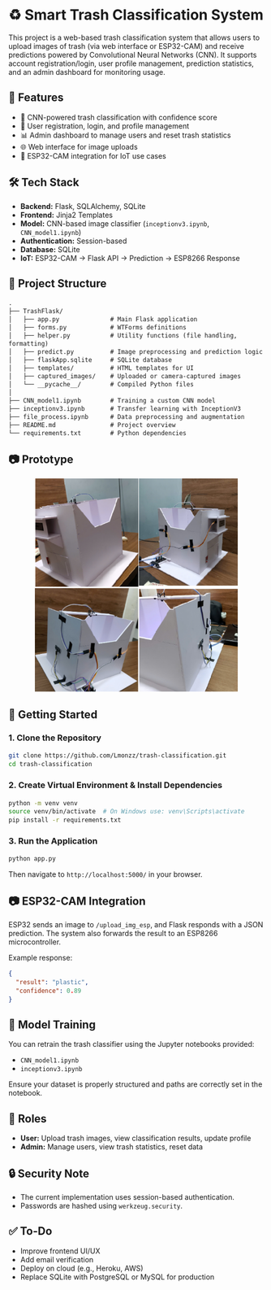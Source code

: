 
# ♻️ Smart Trash Classification System

This project is a web-based trash classification system that allows users to upload images of trash (via web interface or ESP32-CAM) and receive predictions powered by Convolutional Neural Networks (CNN). It supports account registration/login, user profile management, prediction statistics, and an admin dashboard for monitoring usage.

## 📌 Features

- 🧠 CNN-powered trash classification with confidence score
- 🧾 User registration, login, and profile management
- 📊 Admin dashboard to manage users and reset trash statistics
- 🌐 Web interface for image uploads
- 📡 ESP32-CAM integration for IoT use cases

## 🛠️ Tech Stack

- **Backend:** Flask, SQLAlchemy, SQLite
- **Frontend:** Jinja2 Templates
- **Model:** CNN-based image classifier (`inceptionv3.ipynb`, `CNN_model1.ipynb`)
- **Authentication:** Session-based
- **Database:** SQLite
- **IoT:** ESP32-CAM → Flask API → Prediction → ESP8266 Response

## 📂 Project Structure

```
.
├── TrashFlask/
│   ├── app.py              # Main Flask application
│   ├── forms.py            # WTForms definitions
│   ├── helper.py           # Utility functions (file handling, formatting)
│   ├── predict.py          # Image preprocessing and prediction logic
│   ├── flaskApp.sqlite     # SQLite database
│   ├── templates/          # HTML templates for UI
│   ├── captured_images/    # Uploaded or camera-captured images
│   └── __pycache__/        # Compiled Python files
│
├── CNN_model1.ipynb        # Training a custom CNN model
├── inceptionv3.ipynb       # Transfer learning with InceptionV3
├── file_process.ipynb      # Data preprocessing and augmentation
├── README.md               # Project overview
└── requirements.txt        # Python dependencies
```

## 📷 Prototype

<p align="center">
  <img src="prototype.png" alt="Smart Trash Prototype" width="400"/>
</p>

## 🚀 Getting Started

### 1. Clone the Repository

```bash
git clone https://github.com/Lmonzz/trash-classification.git
cd trash-classification
```

### 2. Create Virtual Environment & Install Dependencies

```bash
python -m venv venv
source venv/bin/activate  # On Windows use: venv\Scripts\activate
pip install -r requirements.txt
```

### 3. Run the Application

```bash
python app.py
```

Then navigate to `http://localhost:5000/` in your browser.

## 📷 ESP32-CAM Integration

ESP32 sends an image to `/upload_img_esp`, and Flask responds with a JSON prediction. The system also forwards the result to an ESP8266 microcontroller.

Example response:
```json
{
  "result": "plastic",
  "confidence": 0.89
}
```

## 🧪 Model Training

You can retrain the trash classifier using the Jupyter notebooks provided:

- `CNN_model1.ipynb`
- `inceptionv3.ipynb`

Ensure your dataset is properly structured and paths are correctly set in the notebook.

## 👤 Roles

- **User:** Upload trash images, view classification results, update profile
- **Admin:** Manage users, view trash statistics, reset data

## 🔒 Security Note

- The current implementation uses session-based authentication.
- Passwords are hashed using `werkzeug.security`.

## ✅ To-Do

- Improve frontend UI/UX
- Add email verification
- Deploy on cloud (e.g., Heroku, AWS)
- Replace SQLite with PostgreSQL or MySQL for production

